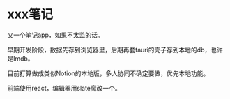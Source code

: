 # xxx笔记

又一个笔记app，如果不太监的话。  

早期开发阶段，数据先存到浏览器里，后期再套tauri的壳子存到本地的db，也许是lmdb。

目前打算做成类似Notion的本地版，多人协同不确定要做，优先本地功能。  

前端使用react，编辑器用slate魔改一个。

